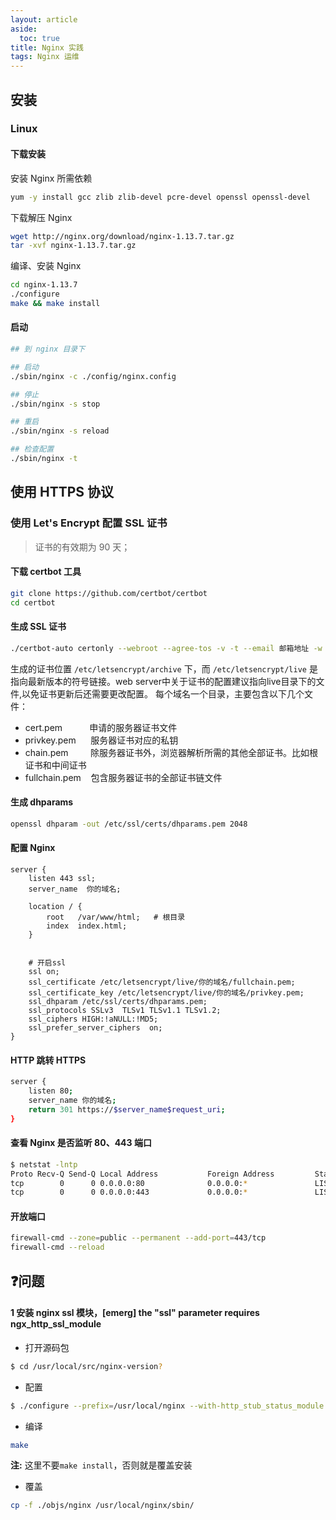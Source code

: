 ```yaml
---
layout: article
aside:
  toc: true
title: Nginx 实践
tags: Nginx 运维
---
```




## 安装

### Linux
#### 下载安装
安装 Nginx 所需依赖
```bash
yum -y install gcc zlib zlib-devel pcre-devel openssl openssl-devel
```
下载解压 Nginx
```bash
wget http://nginx.org/download/nginx-1.13.7.tar.gz
tar -xvf nginx-1.13.7.tar.gz
```
编译、安装 Nginx
```bash
cd nginx-1.13.7
./configure
make && make install
```
#### 启动
```bash
## 到 nginx 目录下

## 启动
./sbin/nginx -c ./config/nginx.config

## 停止
./sbin/nginx -s stop

## 重启
./sbin/nginx -s reload

## 检查配置
./sbin/nginx -t
```



## 使用 HTTPS 协议



### 使用 Let's Encrypt 配置 SSL 证书
> 证书的有效期为 90 天；

#### 下载 certbot 工具
```bash
git clone https://github.com/certbot/certbot
cd certbot
```
#### 生成 SSL 证书

```bash
./certbot-auto certonly --webroot --agree-tos -v -t --email 邮箱地址 -w 网站根目录 -d 网站域名
```
生成的证书位置 `/etc/letsencrypt/archive` 下，而 `/etc/letsencrypt/live` 是指向最新版本的符号链接。web server中关于证书的配置建议指向live目录下的文件,以免证书更新后还需要更改配置。
每个域名一个目录，主要包含以下几个文件：

- cert.pem           申请的服务器证书文件
- privkey.pem      服务器证书对应的私钥
- chain.pem         除服务器证书外，浏览器解析所需的其他全部证书。比如根证书和中间证书
- fullchain.pem    包含服务器证书的全部证书链文件

#### 生成 dhparams

```bash
openssl dhparam -out /etc/ssl/certs/dhparams.pem 2048
```
#### 配置 Nginx

```
server {
    listen 443 ssl;
    server_name  你的域名;

    location / {
        root   /var/www/html;   # 根目录
        index  index.html;
    }

   
   	# 开启ssl
    ssl on; 
    ssl_certificate /etc/letsencrypt/live/你的域名/fullchain.pem;
    ssl_certificate_key /etc/letsencrypt/live/你的域名/privkey.pem;
    ssl_dhparam /etc/ssl/certs/dhparams.pem;
    ssl_protocols SSLv3  TLSv1 TLSv1.1 TLSv1.2;
    ssl_ciphers HIGH:!aNULL:!MD5;
    ssl_prefer_server_ciphers  on;
}
```
#### HTTP 跳转 HTTPS

```bash
server {
    listen 80;
    server_name 你的域名;
    return 301 https://$server_name$request_uri; 
}
```
#### 查看 Nginx 是否监听 80、443 端口

```bash
$ netstat -lntp
Proto Recv-Q Send-Q Local Address           Foreign Address         State       PID/Program name
tcp        0      0 0.0.0.0:80              0.0.0.0:*               LISTEN      16322/nginx: master
tcp        0      0 0.0.0.0:443             0.0.0.0:*               LISTEN      16322/nginx: master
```
#### 开放端口

```bash
firewall-cmd --zone=public --permanent --add-port=443/tcp
firewall-cmd --reload
```


## ❓问题

#### 1 安装 nginx ssl 模块，[emerg] the "ssl" parameter requires ngx_http_ssl_module

- 打开源码包
```bash
$ cd /usr/local/src/nginx-version?
```

- 配置
```bash
$ ./configure --prefix=/usr/local/nginx --with-http_stub_status_module --with-http_ssl_module
```

- 编译
```bash
make
```
**注:** 这里不要`make install`，否则就是覆盖安装

- 覆盖
```bash
cp -f ./objs/nginx /usr/local/nginx/sbin/
```


